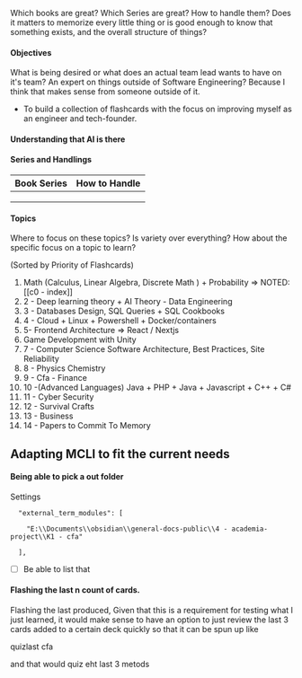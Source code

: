 
Which books are great? Which Series are great? How to handle them? Does it matters to memorize every little thing or is good enough to know that something exists, and the overall structure of things?


#### Objectives

What is being desired or what does an actual team lead wants to have on it's team? An expert on things outside of Software Engineering? Because I think that makes sense from someone outside of it. 

- To build a collection of flashcards with the focus on improving myself as an engineer and tech-founder.


#### Understanding that AI is there



#### Series and Handlings



| Book Series | How to Handle |
| ----------- | ------------- |
|             |               |
|             |               |
|             |               |



#### Topics

Where to focus on these topics? Is variety over everything? How about the specific focus on a topic to learn?

(Sorted by Priority of Flashcards)

1. Math (Calculus, Linear Algebra, Discrete Math ) + Probability => NOTED:  [[c0 - index]]
2. 2 - Deep learning theory + AI Theory - Data Engineering
3. 3 - Databases Design, SQL Queries + SQL Cookbooks
4. 4 - Cloud + Linux + Powershell + Docker/containers
5. 5- Frontend Architecture => React / Nextjs
6. Game Development with Unity
7. 7 - Computer Science Software Architecture, Best Practices, Site Reliability
8. 8 - Physics  Chemistry
9. 9 - Cfa - Finance
10. 10 -(Advanced Languages) Java + PHP + Java + Javascript + C++ + C# 
11. 11 - Cyber Security
12. 12 - Survival Crafts
13. 13 - Business
14. 14 - Papers to Commit To Memory



## Adapting MCLI to fit the current needs 

#### Being able to pick a out folder

Settings

```
  "external_term_modules": [

    "E:\\Documents\\obsidian\\general-docs-public\\4 - academia-project\\K1 - cfa"

  ],
```

- [  ] Be able to list that 


#### Flashing the last n count of cards.

Flashing the last produced, Given that this is a requirement for testing what I just learned, it would make sense to have an option to just review the last 3 cards added to a certain deck quickly so that it can be spun up like 

quizlast cfa

and that would quiz eht last 3 metods